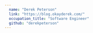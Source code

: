 ```yaml
---
  name: "Derek Peterson"
  link: "https://blog.okayderek.com/"
  occupation_title: "Software Engineer"
  github: "derekpeterson"
---
```

